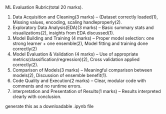 ML Evaluation Rubric(total 20 marks).

1. Data Acquisition and Cleaning(3 marks) – (Dataset correctly loaded(1), Missing values, encoding, scaling handleproperly(2).
2. Exploratory Data Analysis(EDA)(3 marks) – Basic summary stats and visualizations(2), insights from EDA discussed(1). 
3. Model Building and Training (4 marks) – Proper model selection: one strong learner + one ensemble(2), Model fitting and training done correctly(2)
4. Model Evaluation & Validation (4 marks) – Use of appropriate metrics(classification/regression)(2), Cross validation applied correctly(2). 
5. Comparison of Models(3 marks) – Meaningful comparison between models(2), Discussion of ensemble benefit(1).
6. Code Quality and Execution(2 marks) – Clear, modular code with comments and no runtime errors.
7. interpretation and Presentation of Results(1 marks) – Results interpreted clearly with conclusion. 


generate this as a downloadable .ipynb file
